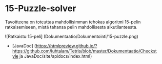# 15-Puzzle-solver

Tavoitteena on toteuttaa mahdollisimman tehokas algoritmi 15-pelin ratkaisemiseen, mistä tahansa pelin mahdollisesta alkutilanteesta.

![Ratkaistu 15-peli] (Dokumentaatio/Dokumentointi/15-puzzle.png)

* [JavaDoc] (https://htmlpreview.github.io/?https://github.com/luhtalam/Tetris/blob/master/Dokumentaatio/Checkstyle ja JavaDoc/site/apidocs/index.html)

